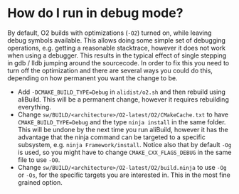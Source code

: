 # How do I run in debug mode?

By default, O2 builds with optimizations (`-O2`) turned on, while leaving debug symbols available.
This allows doing some simple set of debugging operations, e.g. getting a reasonable stacktrace, however it does not work when using a debugger. This results in the typical effect of single stepping in gdb / lldb jumping around the sourcecode.
In order to fix this you need to turn off the optimization and there are several ways you could do this, depending on how permanent you want the change to be.


* Add `-DCMAKE_BUILD_TYPE=Debug` in `alidist/o2.sh` and then rebuild using aliBuild. This will be a permanent change, however it requires rebuilding everything.
* Change `sw/BUILD/<architecture>/O2-latest/O2/CMakeCache.txt` to have `CMAKE_BUILD_TYPE=Debug` and the type `ninja install` in the same folder. This will be undone by the next time you run aliBuild, however it has the advantage that the ninja command can be targeted to a specific subsystem, e.g. `ninja Framework/install`. Notice also that by default `-Og` is used, so you might have to change `CMAKE_CXX_FLAGS_DEBUG` in the same file to use `-O0`.
* Change `sw/BUILD/<architecture>/O2-latest/O2/build.ninja` to use `-Og` or `-Os`, for the specific targets you are interested in. This in the most fine grained option.
